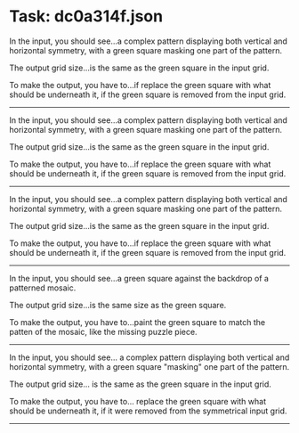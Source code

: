 # Task: dc0a314f.json

In the input, you should see...a complex pattern displaying both vertical and horizontal symmetry, with a green square masking one part of the pattern.

The output grid size...is the same as the green square in the input grid.

To make the output, you have to...if replace the green square with what should be underneath it, if the green square is removed from the input grid.

---

In the input, you should see...a complex pattern displaying both vertical and horizontal symmetry, with a green square masking one part of the pattern.

The output grid size...is the same as the green square in the input grid.

To make the output, you have to...if replace the green square with what should be underneath it, if the green square is removed from the input grid.

---

In the input, you should see...a complex pattern displaying both vertical and horizontal symmetry, with a green square masking one part of the pattern.

The output grid size...is the same as the green square in the input grid.

To make the output, you have to...if replace the green square with what should be underneath it, if the green square is removed from the input grid.

---

In the input, you should see...a green square against the backdrop of a patterned mosaic.

The output grid size...is the same size as the green square.

To make the output, you have to...paint the green square to match the patten of the mosaic, like the missing puzzle piece.

---

In the input, you should see... a complex pattern displaying both vertical and horizontal symmetry, with a green square "masking" one part of the pattern.

The output grid size... is the same as the green square in the input grid.

To make the output, you have to... replace the green square with what should be underneath it, if it were removed from the symmetrical input grid.

---


